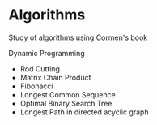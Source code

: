 # Algorithms
Study of algorithms using Cormen's book

Dynamic Programming
 - Rod Cutting
 - Matrix Chain Product
 - Fibonacci
 - Longest Common Sequence
 - Optimal Binary Search Tree
 - Longest Path in directed acyclic graph

